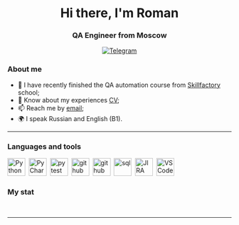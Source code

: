<div id="header" align="center">
    <h1>Hi there, I'm  Roman </h1>
    <h3>QA Engineer from Moscow</h3>
</div>

<div id="socials" align="center">
    <a href="https://t.me/raycom4">
        <img src="https://img.shields.io/badge/Telegram-blue?style=for-the-badge&logo=telegram&logoColor=white" alt="Telegram"/>
    </a>
</div>

### About me
- 🌱 I have recently finished the QA automation course from [Skillfactory](https://skillfactory.ru/) school;
- 📄 Know about my experiences [CV](https://docs.google.com/document/d/1-XrCkia8Jeq8fXlhN3JNmfufI6aECqMb/edit?usp=sharing&ouid=102802765291179425980&rtpof=true&sd=true);
- 📫 Reach me by [email](mailto:rrazumeev@gmail.com);
- 🌍 I speak Russian and English (B1).

---

### Languages and tools

<img src="https://cdn.jsdelivr.net/gh/devicons/devicon/icons/python/python-original.svg" title="Python" width="40" height="40"/>&nbsp;
<img src="https://cdn.jsdelivr.net/gh/devicons/devicon/icons/pycharm/pycharm-original.svg" title="PyCharm" width="40" height="40"/>&nbsp;
<img src="https://cdn.jsdelivr.net/gh/devicons/devicon/icons/pytest/pytest-original-wordmark.svg" title="pytest" width="40" height="40"/>&nbsp;
<img src="https://cdn.jsdelivr.net/gh/devicons/devicon/icons/git/git-original.svg" title="github" width="40" height="40"/>&nbsp;
<img src="https://cdn.jsdelivr.net/gh/devicons/devicon/icons/github/github-original.svg" title="github" width="40" height="40"/>&nbsp;
<img src="https://cdn.jsdelivr.net/gh/devicons/devicon/icons/postgresql/postgresql-original.svg" title="sql" width="40" height="40"/>&nbsp;
<img src="https://cdn.jsdelivr.net/gh/devicons/devicon/icons/jira/jira-original.svg" title="JIRA" width="40" height="40"/>&nbsp;
<img src="https://cdn.jsdelivr.net/gh/devicons/devicon/icons/vscode/vscode-original.svg" title="VSCode" width="40" height="40"/>&nbsp;



### My stat

<div id="stat" align="center">
    <img src="https://github-profile-summary-cards.vercel.app/api/cards/profile-details?username=romancoolqa&theme=github_dark" alt=""/>
    <img src="https://github-profile-summary-cards.vercel.app/api/cards/most-commit-language?username=romancoolqa&theme=github_dark" alt=""/>
     <img src="https://github-profile-summary-cards.vercel.app/api/cards/stats?username=romancoolqa&theme=github_dark" alt=""/>
</div>

---

<!--### Hi there 👋, I am Roman-->

<!--
**romancoolqa/romancoolqa** is a ✨ _special_ ✨ repository because its `README.md` (this file) appears on your GitHub profile.

Here are some ideas to get you started:

- 🔭 I’m currently working on ...
- 🌱 I’m currently learning ...
- 👯 I’m looking to collaborate on ...
- 🤔 I’m looking for help with ...
- 💬 Ask me about ...
- 📫 How to reach me: ...
- 😄 Pronouns: ...
- ⚡ Fun fact: ...
-->
